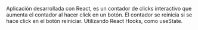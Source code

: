 Aplicación desarrollada con React, es un contador de clicks interactivo que aumenta el contador al hacer click en un botón. El contador se reinicia si se hace click en el botón reiniciar. Utilizando React Hooks, como useState.
